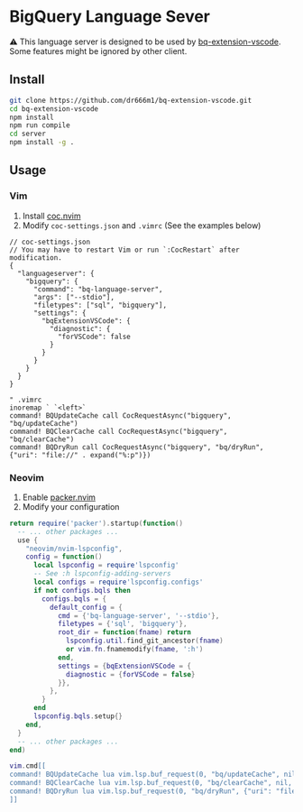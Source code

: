 # BigQuery Language Sever
⚠️ This language server is designed to be used by [bq-extension-vscode](https://github.com/dr666m1/bq-extension-vscode).
Some features might be ignored by other client.

## Install
```bash
git clone https://github.com/dr666m1/bq-extension-vscode.git
cd bq-extension-vscode
npm install
npm run compile
cd server
npm install -g .
```

## Usage
### Vim
1. Install [coc.nvim](https://github.com/neoclide/coc.nvim)
2. Modify `coc-settings.json` and `.vimrc` (See the examples below)

```jsonc
// coc-settings.json
// You may have to restart Vim or run `:CocRestart` after modification.
{
  "languageserver": {
    "bigquery": {
      "command": "bq-language-server",
      "args": ["--stdio"],
      "filetypes": ["sql", "bigquery"],
      "settings": {
        "bqExtensionVSCode": {
          "diagnostic": {
            "forVSCode": false
          }
        }
      }
    }
  }
}
```

```vim
" .vimrc
inoremap ` `<left>`
command! BQUpdateCache call CocRequestAsync("bigquery", "bq/updateCache")
command! BQClearCache call CocRequestAsync("bigquery", "bq/clearCache")
command! BQDryRun call CocRequestAsync("bigquery", "bq/dryRun", {"uri": "file://" . expand("%:p")})
```

### Neovim
1. Enable [packer.nvim](https://github.com/wbthomason/packer.nvim)
2. Modify your configuration

```lua
return require('packer').startup(function()
  -- ... other packages ...
  use {
    "neovim/nvim-lspconfig",
    config = function()
      local lspconfig = require'lspconfig'
      -- See :h lspconfig-adding-servers
      local configs = require'lspconfig.configs'
      if not configs.bqls then
        configs.bqls = {
          default_config = {
            cmd = {'bq-language-server', '--stdio'},
            filetypes = {'sql', 'bigquery'},
            root_dir = function(fname) return
              lspconfig.util.find_git_ancestor(fname)
              or vim.fn.fnamemodify(fname, ':h')
            end,
            settings = {bqExtensionVSCode = {
              diagnostic = {forVSCode = false}
            }},
          },
        }
      end
      lspconfig.bqls.setup{}
    end,
  }
  -- ... other packages ...
end)

vim.cmd[[
command! BQUpdateCache lua vim.lsp.buf_request(0, "bq/updateCache", nil, function(err) if err print(err) end)
command! BQClearCache lua vim.lsp.buf_request(0, "bq/clearCache", nil, function(err) if err print(err) end)
command! BQDryRun lua vim.lsp.buf_request(0, "bq/dryRun", {"uri": "file://" . expand("%:p")}, function(err) if err print(err) end)
]]
```
